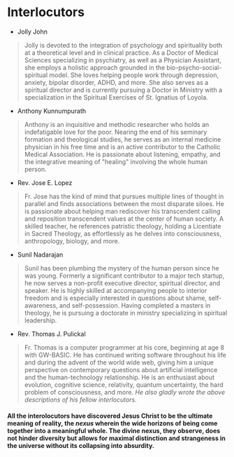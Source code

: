 # Interlocutors
* Jolly John
> Jolly is devoted to the integration of psychology and spirituality both at a theoretical level and in clinical practice. As a Doctor of Medical Sciences specializing in psychiatry, as well as a Physician Assistant, she employs a holistic approach grounded in the bio-psycho-social-spiritual model. She loves helping people work through depression, anxiety, bipolar disorder, ADHD, and more. She also serves as a spiritual director and is currently pursuing a Doctor in Ministry with a specialization in the Spiritual Exercises of St. Ignatius of Loyola.
* Anthony Kunnumpurath
> Anthony is an inquisitive and methodic researcher who holds an indefatigable love for the poor. Nearing the end of his seminary formation and theological studies, he serves as an internal medicine physician in his free time and is an active contributor to the Catholic Medical Association. He is passionate about listening, empathy, and the integrative meaning of "healing" involving the whole human person.
* Rev. Jose E. Lopez
> Fr. Jose has the kind of mind that pursues multiple lines of thought in parallel and finds associations between the most disparate siloes. He is passionate about helping man rediscover his transcendent calling and reposition transcendent values at the center of human society. A skilled teacher, he references patristic theology, holding a Licentiate in Sacred Theology, as effortlessly as he delves into consciousness, anthropology, biology, and more.
* Sunil Nadarajan
> Sunil has been plumbing the mystery of the human person since he was young. Formerly a significant contributor to a major tech startup, he now serves a non-profit executive director, spiritual director, and speaker. He is highly skilled at accompanying people to interior freedom and is especially interested in questions about shame, self-awareness, and self-possession. Having completed a masters in theology, he is pursuing a doctorate in ministry specializing in spiritual leadership.
* Rev. Thomas J. Pulickal
> Fr. Thomas is a computer programmer at his core, beginning at age 8 with GW-BASIC. He has continued writing software throughout his life and during the advent of the world wide web, giving him a unique perspective on contemporary questions about artificial intelligence and the human-technology relationship. He is an enthusiast about evolution, cognitive science, relativity, quantum uncertainty, the hard problem of consciousness, and more. *He also gladly wrote the above descriptions of his fellow interlocutors.*

#### All the interolocutors have discovered Jesus Christ to be the ultimate meaning of reality, the *nexus* wherein the wide horizons of being come together into a meaningful whole. The divine nexus, they observe, does not hinder diversity but allows for maximal distinction and strangeness in the universe without its collapsing into absurdity.
